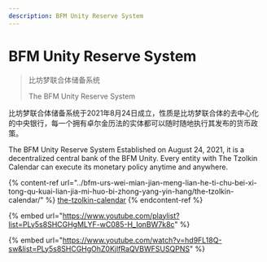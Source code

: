```yaml
---
description: BFM Unity Reserve System
---
```


# BFM Unity Reserve System

> 比坊梦联合体储备系统
>
> The BFM Unity Reserve System

比坊梦联合体储备系统于2021年8月24日成立，性质是比坊梦联合体的去中心化的中央银行，每一个拥有卓尔金历法的实体都可以随时随地执行其发布的货币政策。

The BFM Unity Reserve System Established on August 24, 2021, it is a decentralized central bank of the BFM Unity. Every entity with The Tzolkin Calendar can execute its monetary policy anytime and anywhere.

{% content-ref url="../bfm-urs-wei-mian-jian-meng-lian-he-ti-chu-bei-xi-tong-qu-kuai-lian-jia-mi-huo-bi-zhong-yang-yin-hang/the-tzolkin-calendar/" %}
[the-tzolkin-calendar](../bfm-urs-wei-mian-jian-meng-lian-he-ti-chu-bei-xi-tong-qu-kuai-lian-jia-mi-huo-bi-zhong-yang-yin-hang/the-tzolkin-calendar/)
{% endcontent-ref %}

{% embed url="https://www.youtube.com/playlist?list=PLy5s8SHCGHgMLYF-wC085-H_IonBW7k8c" %}

{% embed url="https://www.youtube.com/watch?v=hd9FL18Q-sw&list=PLy5s8SHCGHgOhZ0KjlfRaQVBWFSUSQPNS" %}
